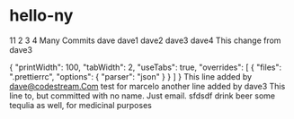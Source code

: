 # hello-ny
11
2
3
4
Many Commits dave dave1 dave2 dave3 dave4
This change from dave3
  <script>
    document.getElementById("demo").innerHTML = "Hello JavaScript!";
      three tabs
  </script>
{
	"printWidth": 100,
	"tabWidth": 2,
	"useTabs": true,
	"overrides": [
		{
			"files": ".prettierrc",
			"options": { "parser": "json" }
		}
	]
}
This line added by dave@codestream.Com
test for marcelo
another line added by dave3
This line to, but committed with no name. Just email.
sfdsdf
drink beer
some tequlia as well, for medicinal purposes
